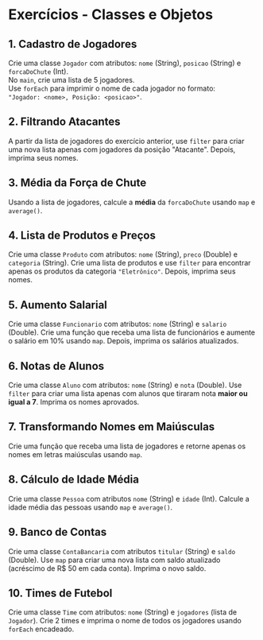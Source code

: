 # Exercícios - Classes e Objetos

## 1. Cadastro de Jogadores
Crie uma classe `Jogador` com atributos: `nome` (String), `posicao` (String) e `forcaDoChute` (Int).  
No `main`, crie uma lista de 5 jogadores.  
Use `forEach` para imprimir o nome de cada jogador no formato:  
`"Jogador: <nome>, Posição: <posicao>"`.

## 2. Filtrando Atacantes
A partir da lista de jogadores do exercício anterior, use `filter` para criar uma nova lista apenas com jogadores da posição "Atacante".
Depois, imprima seus nomes.

## 3. Média da Força de Chute
Usando a lista de jogadores, calcule a **média** da `forcaDoChute` usando `map` e `average()`.

## 4. Lista de Produtos e Preços
Crie uma classe `Produto` com atributos: `nome` (String), `preco` (Double) e `categoria` (String).
Crie uma lista de produtos e use `filter` para encontrar apenas os produtos da categoria `"Eletrônico"`.
Depois, imprima seus nomes.

## 5. Aumento Salarial

Crie uma classe `Funcionario` com atributos: `nome` (String) e `salario` (Double).
Crie uma função que receba uma lista de funcionários e aumente o salário em 10% usando `map`.
Depois, imprima os salários atualizados.

## 6. Notas de Alunos

Crie uma classe `Aluno` com atributos: `nome` (String) e `nota` (Double).
Use `filter` para criar uma lista apenas com alunos que tiraram nota **maior ou igual a 7**.
Imprima os nomes aprovados.

## 7. Transformando Nomes em Maiúsculas

Crie uma função que receba uma lista de jogadores e retorne apenas os nomes em letras maiúsculas usando `map`.

## 8. Cálculo de Idade Média

Crie uma classe `Pessoa` com atributos `nome` (String) e `idade` (Int).
Calcule a idade média das pessoas usando `map` e `average()`.

## 9. Banco de Contas

Crie uma classe `ContaBancaria` com atributos `titular` (String) e `saldo` (Double).
Use `map` para criar uma nova lista com saldo atualizado (acréscimo de R\$ 50 em cada conta).
Imprima o novo saldo.

## 10. Times de Futebol

Crie uma classe `Time` com atributos: `nome` (String) e `jogadores` (lista de `Jogador`).
Crie 2 times e imprima o nome de todos os jogadores usando `forEach` encadeado.

